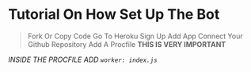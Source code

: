 Tutorial On How Set Up The Bot
==============================

> Fork Or Copy Code
> Go To Heroku
> Sign Up
> Add App
> Connect Your Github Repository
> Add A Procfile
**THIS IS VERY IMPORTANT**

*INSIDE THE PROCFILE ADD `worker: index.js`*
